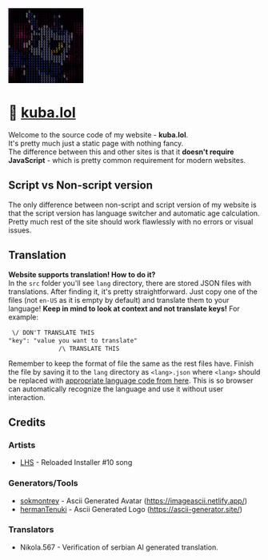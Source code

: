 <img src="src/img/avatar.jpg" height="150" />  

# 🤖 [kuba.lol](https://kuba.lol)
Welcome to the source code of my website - **kuba.lol**.  
It's pretty much just a static page with nothing fancy.  
The difference between this and other sites is that it **doesn't require JavaScript** - which is pretty common requirement for modern websites.  
## Script vs Non-script version
The only difference between non-script and script version of my website is that the script version has language switcher and automatic age calculation. Pretty much rest of the site should work flawlessly with no errors or visual issues.
## Translation
**Website supports translation! How to do it?**  
In the `src` folder you'll see `lang` directory, there are stored JSON files with translations. After finding it, it's pretty straightforward. Just copy one of the files (not `en-US` as it is empty by default) and translate them to your language! **Keep in mind to look at context and not translate keys!** For example:
```
 \/ DON'T TRANSLATE THIS
"key": "value you want to translate"
              /\ TRANSLATE THIS
```
Remember to keep the format of file the same as the rest files have. Finish the file by saving it to the `lang` directory as `<lang>.json` where `<lang>` should be replaced with [appropriate language code from here](https://www.techonthenet.com/js/language_tags.php#currency_codes). This is so browser can automatically recognize the language and use it without user interaction.
## Credits
### Artists
- [LHS](https://www.youtube.com/@LHSchiptunes) - Reloaded Installer #10 song
### Generators/Tools
- [sokmontrey](https://github.com/sokmontrey) - Ascii Generated Avatar (https://imageascii.netlify.app/)
- [hermanTenuki](https://github.com/hermanTenuki) - Ascii Generated Logo (https://ascii-generator.site/)
### Translators
- Nikola.567 - Verification of serbian AI generated translation.